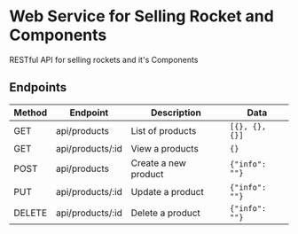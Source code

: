# Web Service for Selling Rocket and Components

RESTful API for selling rockets and it's Components

## Endpoints

| Method  | Endpoint          | Description                 | Data                  |
|---------|-------------------|-----------------------------|-----------------------|
| GET     | api/products      | List of products            | `[{}, {}, {}]`        |
| GET     | api/products/:id  | View a products             | `{}`                  |
| POST    | api/products      | Create a new product        | `{"info": ""}`        |
| PUT     | api/products/:id  | Update a product            | `{"info": ""}`        |
| DELETE  | api/products/:id  | Delete a product            | `{"info": ""}`        |
